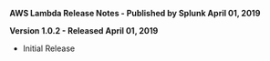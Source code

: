 **AWS Lambda Release Notes - Published by Splunk April 01, 2019**


**Version 1.0.2 - Released April 01, 2019**

* Initial Release
